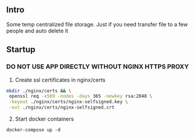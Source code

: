 ## Intro
Some temp centralized file storage. Just if you need transfer file to a few people and auto delete it

## Startup
### DO NOT USE APP DIRECTLY WITHOUT NGINX HTTPS PROXY

1. Create ssl certificates in nginx/certs

```bash
mkdir ./nginx/certs && \
 openssl req -x509 -nodes -days 365 -newkey rsa:2048 \
 -keyout ./nginx/certs/nginx-selfsigned.key \
 -out ./nginx/certs/nginx-selfsigned.crt
 ```

2. Start docker containers
```
docker-compose up -d
```
